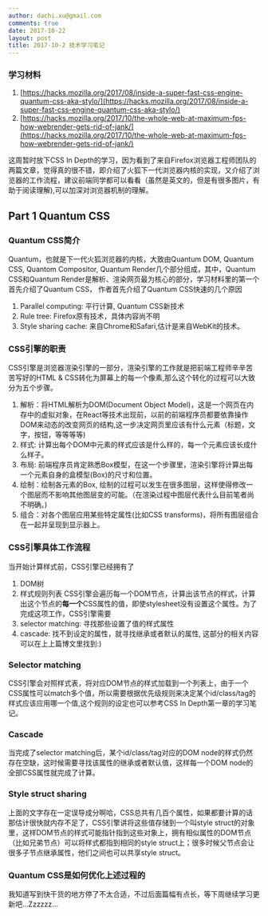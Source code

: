 ```yaml
---
author: dachi.xu@gmail.com
comments: true
date: 2017-10-22
layout: post
title: 2017-10-2 技术学习笔记
---
```


### 学习材料 
1. [https://hacks.mozilla.org/2017/08/inside-a-super-fast-css-engine-quantum-css-aka-stylo/](https://hacks.mozilla.org/2017/08/inside-a-super-fast-css-engine-quantum-css-aka-stylo/)
2. [https://hacks.mozilla.org/2017/10/the-whole-web-at-maximum-fps-how-webrender-gets-rid-of-jank/](https://hacks.mozilla.org/2017/10/the-whole-web-at-maximum-fps-how-webrender-gets-rid-of-jank/)

这周暂时放下CSS In Depth的学习，因为看到了来自Firefox浏览器工程师团队的两篇文章，觉得真的很不错，即介绍了火狐下一代浏览器内核的实现，又介绍了浏览器的工作流程，建议前端同学都可以看看（虽然是英文的，但是有很多图片，有助于阅读理解),可以加深对浏览器机制的理解。

## Part 1 Quantum CSS

### Quantum CSS简介
Quantum，也就是下一代火狐浏览器的内核，大致由Quantum DOM, Quantum CSS, Quantom Compositor, Quantum Render几个部分组成，其中，Quantum CSS和Quantum Render是解析、渲染网页最为核心的部分，学习材料里的第一个首先介绍了Quantum CSS， 作者首先介绍了Quantum CSS快速的几个原因
1. Parallel computing: 平行计算, Quantum CSS新技术
2. Rule tree: Firefox原有技术，具体内容尚不明
3. Style sharing cache: 来自Chrome和Safari,估计是来自WebKit的技术。

### CSS引擎的职责
CSS引擎是浏览器渲染引擎的一部分，渲染引擎的工作就是把前端工程师辛辛苦苦写好的HTML & CSS转化为屏幕上的每一个像素,那么这个转化的过程可以大致分为五个步骤。
1. 解析：将HTML解析为DOM(Document Object Model)，这是一个网页在内存中的虚拟对象，在React等技术出现前，以前的前端程序员都要依靠操作DOM来动态的改变网页的结构,这一步决定网页里应该有什么元素（标题，文字，按钮，等等等等)
2. 样式: 计算出每个DOM中元素的样式应该是什么样的，每一个元素应该长成什么样子。
3. 布局: 前端程序员肯定熟悉Box模型，在这一个步骤里，渲染引擎将计算出每一个元素自身的盒模型(Box)的尺寸和位置。
4. 绘制：绘制各元素的Box, 绘制的过程可以发生在很多图层，这样使得修改一个图层而不影响其他图层变的可能。（在渲染过程中图层代表什么目前笔者尚不明确。)
5. 组合：对各个图层应用某些特定属性(比如CSS transforms)，将所有图层组合在一起并呈现到显示器上。

### CSS引擎具体工作流程
当开始计算样式前，CSS引擎已经拥有了
1. DOM树
2. 样式规则列表
CSS引擎会遍历每一个DOM节点，计算出该节点的样式，计算出这个节点的**每一个**CSS属性的值，即使stylesheet没有设置这个属性。为了完成这项工作，CSS引擎需要
1. selector matching: 寻找那些设置了值的样式属性
2. cascade: 找不到设定的属性，就寻找继承或者默认的属性, 这部分的相关内容可以在上上篇博文里找到:) 

### Selector matching
CSS引擎会对照样式表，将对应DOM节点的样式加载到一个列表上，由于一个CSS属性可以match多个值，所以需要根据优先级规则来决定某个id/class/tag的样式应该应用哪一个值,这个规则的设定也可以参考CSS In Depth第一章的学习笔记。

### Cascade
当完成了selector matching后，某个id/class/tag对应的DOM node的样式仍然存在空缺，这时候需要寻找该属性的继承或者默认值，这样每一个DOM node的全部CSS属性就完成了计算。

### Style struct sharing
上面的文字存在一定误导成分啊哈，CSS总共有几百个属性，如果都要计算的话那估计很快就内存不足了，CSS引擎讲将这些值存储到一个叫style struct的对象里，这样DOM节点的样式可能指针指到这些对象上，拥有相似属性的DOM节点（比如兄弟节点）可以将样式都指到相同的style struct上；很多时候父节点会让很多子节点继承属性，他们之间也可以共享style struct。

### Quantum CSS是如何优化上述过程的
我知道写到快干货的地方停了不太合适，不过后面篇幅有点长，等下周继续学习更新吧...Zzzzzz...









